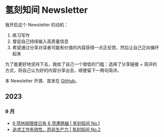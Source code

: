 # 氢刻知间 Newsletter

我开启这个 Newsletter 的动机：

1. 练习写作
2. 督促自己持续输入高质量信息
3. 希望通过分享对读者可能有价值的内容获得一点正反馈，然后让自己正向循环起来

为了能更好地坚持下去，我给了自己一个很低的门槛：选择了分享链接 + 简评的方式，将自己认为好的内容分享出去，顺便留下一两句简评。

本 Newsletter 开源、首发在 [GitHub](https://github.com/rokcso/weekly)。

## 2023

### 9 月

- [9 项地球限度已有 6 项遭跨越 | 氢刻知间 No.1](https://github.com/rokcso/weekly/blob/main/2023/issue-1.md)
- [追求工作有效性，而非生产力 | 氢刻知间 No.2](https://github.com/rokcso/weekly/blob/main/2023/issue-2.md)